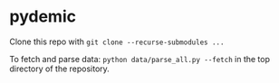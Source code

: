 # pydemic

Clone this repo with `git clone --recurse-submodules ...`

To fetch and parse data: `python data/parse_all.py --fetch` in the top directory of the repository.
